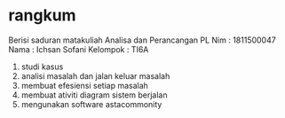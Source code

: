 # rangkum
Berisi saduran matakuliah Analisa dan Perancangan PL
Nim : 1811500047
Nama : Ichsan Sofani
Kelompok : TI6A

1. studi kasus 
2. analisi masalah dan jalan keluar masalah
3. membuat efesiensi setiap masalah
4. membuat ativiti diagram sistem berjalan
5. mengunakan software astacommonity
